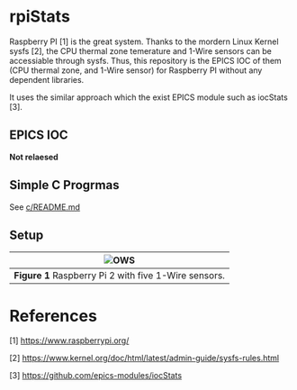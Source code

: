 # rpiStats

Raspberry PI [1] is the great system. Thanks to the mordern Linux Kernel sysfs [2], the CPU thermal zone temerature and 1-Wire sensors can be accessiable through sysfs. Thus, this repository is the EPICS IOC of them (CPU thermal zone, and 1-Wire sensor) for Raspberry PI without any dependent libraries.

It uses the similar approach which the exist EPICS module such as iocStats [3].

## EPICS IOC

**Not relaesed**

## Simple C Progrmas

See [c/README.md](c/README.md)


## Setup

|![OWS](docs/FiveW_with_rpi.png)|
| :---: |
|**Figure 1** Raspberry Pi 2 with five 1-Wire sensors.|



# References

[1] https://www.raspberrypi.org/

[2] https://www.kernel.org/doc/html/latest/admin-guide/sysfs-rules.html

[3] https://github.com/epics-modules/iocStats


